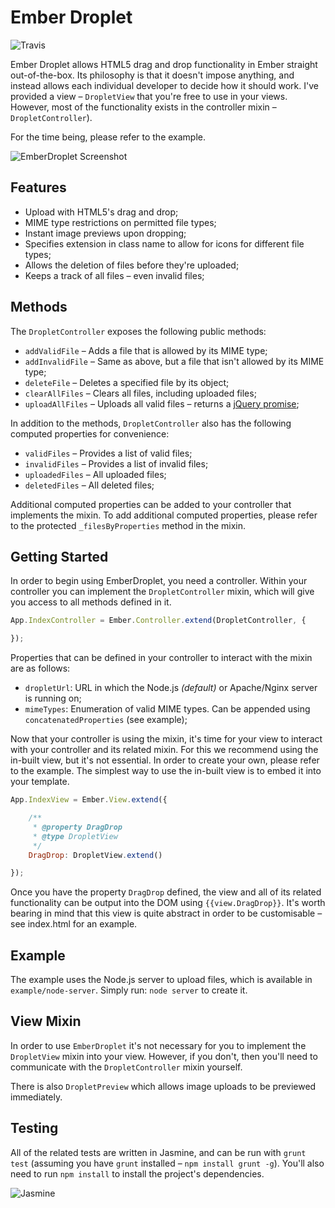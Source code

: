 Ember Droplet
=============

<img src="https://api.travis-ci.org/Wildhoney/EmberDroplet.png" alt="Travis" />

Ember Droplet allows HTML5 drag and drop functionality in Ember straight out-of-the-box. Its philosophy is that it doesn't
impose anything, and instead allows each individual developer to decide how it should work. I've provided a view &ndash; `DropletView`
that you're free to use in your views. However, most of the functionality exists in the controller mixin &ndash; `DropletController`).

For the time being, please refer to the example.

<img src="http://i.imgur.com/D07KQOl.png" alt="EmberDroplet Screenshot" />

Features
-------------

 * Upload with HTML5's drag and drop;
 * MIME type restrictions on permitted file types;
 * Instant image previews upon dropping;
 * Specifies extension in class name to allow for icons for different file types;
 * Allows the deletion of files before they're uploaded;
 * Keeps a track of all files &ndash; even invalid files;

Methods
-------------

The `DropletController` exposes the following public methods:

 * `addValidFile` &ndash; Adds a file that is allowed by its MIME type;
 * `addInvalidFile` &ndash; Same as above, but a file that isn't allowed by its MIME type;
 * `deleteFile` &ndash; Deletes a specified file by its object;
 * `clearAllFiles` &ndash; Clears all files, including uploaded files;
 * `uploadAllFiles` &ndash; Uploads all valid files &ndash; returns a <a href="http://api.jquery.com/deferred.promise/" target="_blank">jQuery promise</a>;

In addition to the methods, `DropletController` also has the following computed properties for convenience:

 * `validFiles` &ndash; Provides a list of valid files;
 * `invalidFiles` &ndash; Provides a list of invalid files;
 * `uploadedFiles` &ndash; All uploaded files;
 * `deletedFiles` &ndash; All deleted files;

Additional computed properties can be added to your controller that implements the mixin. To add additional computed properties,
please refer to the protected `_filesByProperties` method in the mixin.

Getting Started
-------------

In order to begin using EmberDroplet, you need a controller. Within your controller you can implement the `DropletController` mixin, which will give you access to all methods defined in it.

```javascript
App.IndexController = Ember.Controller.extend(DropletController, {

});
```

Properties that can be defined in your controller to interact with the mixin are as follows:

 * `dropletUrl`: URL in which the Node.js <em>(default)</em> or Apache/Nginx server is running on;
 * `mimeTypes`: Enumeration of valid MIME types. Can be appended using `concatenatedProperties` (see example);

Now that your controller is using the mixin, it's time for your view to interact with your controller and its related mixin. For this we recommend using the in-built view, but it's not essential. In order to create your own, please refer to the example. The simplest way to use the in-built view is to embed it into your template.

```javascript
App.IndexView = Ember.View.extend({

    /**
     * @property DragDrop
     * @type DropletView
     */
    DragDrop: DropletView.extend()

});
```

Once you have the property `DragDrop` defined, the view and all of its related functionality can be output into the DOM using `{{view.DragDrop}}`. It's worth bearing in mind that this view is quite abstract in order to be customisable &ndash; see index.html for an example.

Example
-------------

The example uses the Node.js server to upload files, which is available in `example/node-server`. Simply run: `node server` to create it.

View Mixin
-------------

In order to use `EmberDroplet` it's not necessary for you to implement the `DropletView` mixin into your view. However, if you don't, then you'll need to communicate with the `DropletController` mixin yourself.

There is also `DropletPreview` which allows image uploads to be previewed immediately.

Testing
-------------

All of the related tests are written in Jasmine, and can be run with `grunt test` (assuming you have `grunt` installed &ndash; `npm install grunt -g`). You'll also need to run `npm install` to install the project's dependencies.

<img src="http://pivotal.github.io/jasmine/images/jasmine_logo.png" alt="Jasmine" />